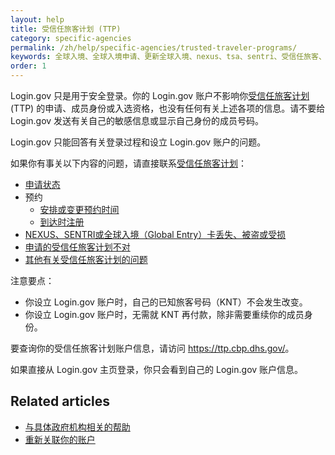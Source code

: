 ```yaml
---
layout: help
title: 受信任旅客计划 (TTP)
category: specific-agencies
permalink: /zh/help/specific-agencies/trusted-traveler-programs/
keywords: 全球入境、全球入境申请、更新全球入境、nexus、tsa、sentri、受信任旅客、ttp、全球入境更新
order: 1
---
```


Login.gov 只是用于安全登录。你的 Login.gov 账户不影响你[受信任旅客计划](https://ttp.dhs.gov/) (TTP) 的申请、成员身份或入选资格，也没有任何有关上述各项的信息。请不要给 Login.gov 发送有关自己的敏感信息或显示自己身份的成员号码。

Login.gov 只能回答有关登录过程和设立 Login.gov 账户的问题。

如果你有事关以下内容的问题，请直接联系[受信任旅客计划](https://help.cbp.gov/s/questions?language=en_US)：

* [申请状态](https://help.cbp.gov/s/article/Article-1886?language=en_US)
* 预约
  * [安排或变更预约时间](https://help.cbp.gov/s/article/Article1850?language=en_US)
  * [到达时注册](https://help.cbp.gov/s/article/Article-1871?language=en_US)
* [NEXUS、SENTRI或全球入境（Global Entry）卡丢失、被盗或受损](https://help.cbp.gov/s/article/Article-1453?language=en_US)
* [申请的受信任旅客计划不对](https://help.cbp.gov/s/article/Article-1354?language=en_US)
* [其他有关受信任旅客计划的问题](https://help.cbp.gov/s/all-ttp-articles?language=en_US)

注意要点：

* 你设立 Login.gov 账户时，自己的已知旅客号码（KNT）不会发生改变。
* 你设立 Login.gov 账户时，无需就 KNT 再付款，除非需要重续你的成员身份。

要查询你的受信任旅客计划账户信息，请访问 <https://ttp.cbp.dhs.gov/>。

如果直接从 Login.gov 主页登录，你只会看到自己的 Login.gov 账户信息。

## Related articles

* [与具体政府机构相关的帮助](/zh/help/specific-agencies/overview/)
* [重新关联你的账户](/zh/help/manage-your-account/relink-your-accounts/)
